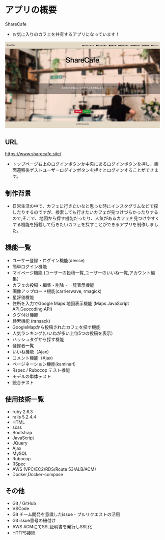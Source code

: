 # アプリの概要

ShareCafe

* お気に入りのカフェを共有するアプリになっています！

![サンプル画像](FB8B7BDB-7719-4619-A0E5-C1FD290C8A72.jpeg)

## URL
https://www.sharecafe.site/

* トップページ右上のログインボタンか中央にあるログインボタンを押し、画面遷移後ゲストユーザーログインボタンを押すとログインすることができます。

## 制作背景
* 日常生活の中で、カフェに行きたいなと思った時にインスタグラムなどで探したりするのですが、検索しても行きたいカフェが見つけづらかったりするので,そこで、地図から探す機能だったり、人気があるカフェを見つけやすくする機能を搭載して行きたいカフェを探すことができるアプリを制作しました。

## 機能一覧
* ユーザー登録・ログイン機能(devise)<br>
* 簡単ログイン機能<br>
* マイページ機能 (ユーザーの投稿一覧,ユーザーのいいね一覧,アカウント編集）<br>
* カフェの投稿・編集・削除・一覧表示機能<br>
* 画像アップロード機能(carrierwave, rmagick)<br>
* 星評価機能<br>
* 住所を入力でGoogle Maps 地図表示機能 (Maps JavaScript API,Geocoding API)<br>
* タグ付け機能<br>
* 検索機能 (ransack)<br>
* GoogleMapから投稿されたカフェを探す機能<br>
* 人気ランキング(いいねが多い上位5つの投稿を表示）<br>
* ハッシュタグから探す機能<br>
* 登録者一覧<br>
* いいね機能（Ajax）<br>
* コメント機能（Ajax)<br>
* ページネーション機能(kaminari)<br>
* Rspec / Rubocop テスト機能<br>
* モデルの単体テスト<br>
* 統合テスト

## 使用技術一覧
* ruby 2.6.3<br>
* rails 5.2.4.4<br>
* HTML<br>
* scss<br>
* Bootstrap<br>
* JavaScript<br>
* JQuery<br>
* Ajax<br>
* MySQL<br>
* Rubocop<br>
* RSpec<br>
* AWS (VPC/EC2/RDS/Route 53/ALB/ACM)
* Docker,Docker-compose
## その他
* Git / GitHub
* VSCode
* Git チーム開発を意識したissue・プルリクエストの活用
* Git  issue番号の紐付け
* AWS ACMにてSSL証明書を発行しSSL化
* HTTPS接続



